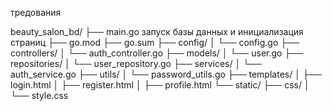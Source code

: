 тредования 



beauty_salon_bd/
├── main.go
    запуск базы данных и инициализация страниц
├── go.mod
├── go.sum
├── config/
│   └── config.go
├── controllers/
│   └── auth_controller.go
├── models/
│   └── user.go
├── repositories/
│   └── user_repository.go
├── services/
│   └── auth_service.go
├── utils/
│   └── password_utils.go
├── templates/
│   ├── login.html
│   ├── register.html
│   ├── profile.html
└── static/
├── css/
│   └── style.css